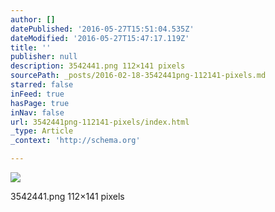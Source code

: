 ```yaml
---
author: []
datePublished: '2016-05-27T15:51:04.535Z'
dateModified: '2016-05-27T15:47:17.119Z'
title: ''
publisher: null
description: 3542441.png 112×141 pixels
sourcePath: _posts/2016-02-18-3542441png-112141-pixels.md
starred: false
inFeed: true
hasPage: true
inNav: false
url: 3542441png-112141-pixels/index.html
_type: Article
_context: 'http://schema.org'

---
```

<article style=""><img src="https://media.giphy.com/media/Wq6tZzXdrJQCk/giphy.gif" /></article>

3542441.png 112×141 pixels